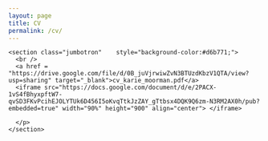 ```yaml
---
layout: page
title: CV
permalink: /cv/
---
```



<div layout="vertical" layout-fill>

  <md-content>

    <section class="jumbotron"    style="background-color:#d6b771;">
      <br />
      <a href = "https://drive.google.com/file/d/0B_juVjrwiwZvN3BTUzdKbzV1QTA/view?usp=sharing" target="_blank">cv_karie_moorman.pdf</a>
      <iframe src="https://docs.google.com/document/d/e/2PACX-1vS4fBhyxpftW7-qvSD3FKvPcihEJOLYTUk6D456I5oKvqTtkJzZAY_gTtbsx4DQK9Q6zm-N3RM2AX0h/pub?embedded=true" width="90%" height="900" align="center"> </iframe>

      </p>
    </section>


  </md-content>

</div>
